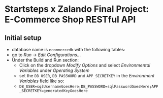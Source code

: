 # Startsteps x Zalando Final Project: E-Commerce Shop RESTful API
## Initial setup
- database name is `ecommercedb` with the following tables:
- go to *Run* -> *Edit Configurations...*
- Under the Build and Run section: 
  - Click on the dropdown *Modify Options* and select *Environmental Variables* under *Operating System*
  - set the `DB_USER`, `DB_PASSWORD` and `APP_SECRETKEY` in the *Environment Variables* field like so:
  - `DB_USER=sqlUsernameGoesHere;DB_PASSWORD=sqlPasswordGoesHere;APP_SECRETKEY=generatedKeyGoesHere`